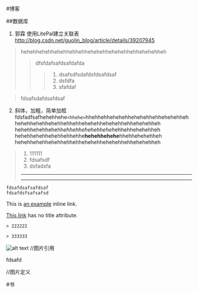 #博客

##数据库

1. 郭霖 使用LitePal建立关联表 <http://blog.csdn.net/guolin_blog/article/details/39207945>
 
 > hehehhehehhehehhehhehhehehehhehehehhehhehehehheh
 >> dfsfdafsafdsafdafda
 >>>1. dsafsdfsdafdsfdsafdsaf
 >>>2. dsfdfa
 >>>3. sfafdaf
 
 >fdsafsdafdsafdsaf

 
2.  斜体，加粗，简单加框fdsfadfsafhehehhehe`<hhehe>`hhehhehhehehehhehehehhehhehehehheh hehehhehehhehehhehhehhehehehhehehehhehhehehehheh hehehhehehhehehh*ehhehhehehehheheh*ehhehhehehehheh hehehhehehhehehhehhehhe**hehehhehehe**hhehhehehehheh hehehhehehhehehhehhehhehehehhehehehhehhehehehheh
> 1. 111111
> 2. fdsafsdf
> 3. dsfadsfa
> 
> ****
> ---


````
fdsafdsafsafdsaf
fdsafdsfsafsafsd
````

This is [an example](http://example.com/ "Title") inline link.

[This link](http://example.net/) has no title attribute.

	> 222222
	
	> 333333
   
   
   

![alt text][id] //图片引用

fdsafd

[id]: /Users/rongyile/Pictures/a.jpg "Title"
//图片定义

[foo]: http://example.com/  "Optional Title Here"
[foo]: http://example.com/  'Optional Title Here'
[foo]: http://example.com/  (Optional Title Here)

#书